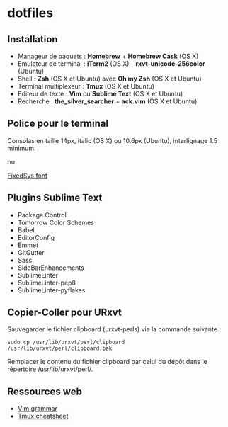 dotfiles
========

## Installation

* Manageur de paquets : **Homebrew** + **Homebrew Cask** (OS X)
* Emulateur de terminal : **iTerm2** (OS X) - **rxvt-unicode-256color** (Ubuntu)
* Shell : **Zsh** (OS X et Ubuntu) avec **Oh my Zsh** (OS X et Ubuntu)
* Terminal multiplexeur : **Tmux** (OS X et Ubuntu)
* Editeur de texte : **Vim** ou **Sublime Text** (OS X et Ubuntu)
* Recherche : **the_silver_searcher** + **ack.vim** (OS X et Ubuntu)

## Police pour le terminal

Consolas en taille 14px, italic (OS X) ou 10.6px (Ubuntu), interlignage 1.5 minimum.

ou

[FixedSys.font](http://www.fixedsysexcelsior.com/)

## Plugins Sublime Text

* Package Control
* Tomorrow Color Schemes
* Babel
* EditorConfig
* Emmet
* GitGutter
* Sass
* SideBarEnhancements
* SublimeLinter
* SublimeLinter-pep8
* SublimeLinter-pyflakes

## Copier-Coller pour URxvt

Sauvegarder le fichier clipboard (urxvt-perls) via la commande suivante :

```shell
sudo cp /usr/lib/urxvt/perl/clipboard /usr/lib/urxvt/perl/clipboard.bak
```

Remplacer le contenu du fichier clipboard par celui du dépôt dans le répertoire /usr/lib/urxvt/perl/.

## Ressources web

* [Vim grammar](https://github.com/JoelQ/vim-grammar/blob/master/cheat_sheet.md)
* [Tmux cheatsheet](https://gist.github.com/henrik/1967800)
